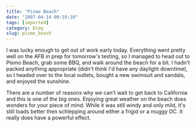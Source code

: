 ```yaml
---
title: "Pismo Beach"
date: "2007-04-14 00:19:10"
tags: [imported]
category: blog
slug: pismo_beach
---
```


I was lucky enough to get out of work early today. Everything went pretty well on the AFB in prep for tomorrow's testing, so I managed to head out to Pismo Beach, grab some BBQ, and walk around the beach for a bit. I hadn't packed anything appropriate (didn't think I'd have any daylight downtime), so I headed over to the local outlets, bought a new swimsuit and sandals, and enjoyed the sunshine.

There are a number of reasons why we can't wait to get back to California and this is one of the big ones. Enjoying great weather on the beach does wonders for your piece of mind. While it was still windy and only mild, it's still loads better then schlepping around either a frigid or a muggy DC. It really does have a powerful effect.
